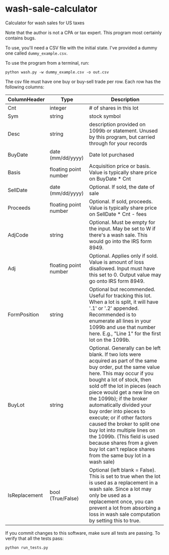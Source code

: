 # wash-sale-calculator
Calculator for wash sales for US taxes

Note that the author is not a CPA or tax expert. This program most certainly contains bugs.

To use, you'll need a CSV file with the initial state. I've provided a dummy one called `dummy_example.csv`.

To use the program from a terminal, run:

`python wash.py -w dummy_example.csv -o out.csv`

The csv file must have one buy or buy-sell trade per row. Each row has
the following columns:

| ColumnHeader  | Type                  | Description                                                                                                                                                                                                                                                                                                                                                                                                                                                                                                                                      |
|---------------|-----------------------|--------------------------------------------------------------------------------------------------------------------------------------------------------------------------------------------------------------------------------------------------------------------------------------------------------------------------------------------------------------------------------------------------------------------------------------------------------------------------------------------------------------------------------------------------|
| Cnt           | integer               | # of shares in this lot                                                                                                                                                                                                                                                                                                                                                                                                                                                                                                                          |
| Sym           | string                | stock symbol                                                                                                                                                                                                                                                                                                                                                                                                                                                                                                                                     |
| Desc          | string                | description provided on 1099b or statement. Unused by this program, but carried through for your records                                                                                                                                                                                                                                                                                                                                                                                                                                         |
| BuyDate       | date (mm/dd/yyyy)     | Date lot purchased                                                                                                                                                                                                                                                                                                                                                                                                                                                                                                                               |
| Basis         | floating point number | Acquisition price or basis. Value is typically share price on BuyDate * Cnt                                                                                                                                                                                                                                                                                                                                                                                                                                                                      |
| SellDate      | date (mm/dd/yyyy)     | Optional. If sold, the date of sale                                                                                                                                                                                                                                                                                                                                                                                                                                                                                                              |
| Proceeds      | floating point number | Optional. If sold, proceeds. Value is typically share price on SellDate * Cnt - fees                                                                                                                                                                                                                                                                                                                                                                                                                                                             |
| AdjCode       | string                | Optional. Must be empty for the input. May be set to W if there's a wash sale. This would go into the IRS form 8949.                                                                                                                                                                                                                                                                                                                                                                                                                             |
| Adj           | floating point number | Optional. Applies only if sold. Value is amount of loss disallowed. Input must have this set to 0. Output value may go onto IRS form 8949.                                                                                                                                                                                                                                                                                                                                                                                                       |
| FormPosition  | string                | Optional but recommended. Useful for tracking this lot. When a lot is split, it will have '.1' or '.2' appended. Recommended is to enumerate all lines in your 1099b and use that number here. E.g., "Line 1" for the first lot on the 1099b.                                                                                                                                                                                                                                                                                                    |
| BuyLot        | string                | Optional. Generally can be left blank. If two lots were acquired as part of the same buy order, put the same value here. This may occur if you bought a lot of stock, then sold off the lot in pieces (each piece would get a new line on the 1099b); if the broker automatically divided your buy order into pieces to execute; or if other factors caused the broker to split one buy lot into multiple lines on the 1099b. (This field is used because shares from a given buy lot can't replace shares from the same buy lot in a wash sale) |
| IsReplacement | bool (True/False)     | Optional (left blank = False). This is set to true when the lot is used as a replacement in a wash sale. Since a lot may only be used as a replacement once, you can prevent a lot from absorbing a loss in wash sale computation by setting this to true.                                                                                                                                                                                                                                                                                       |

If you commit changes to this software, make sure all tests are
passing. To verify that all the tests pass:

`python run_tests.py`


